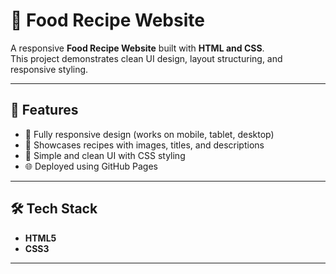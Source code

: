 # 🍲 Food Recipe Website

A responsive **Food Recipe Website** built with **HTML and CSS**.  
This project demonstrates clean UI design, layout structuring, and responsive styling.

---

## 🚀 Features
- 📱 Fully responsive design (works on mobile, tablet, desktop)  
- 🍴 Showcases recipes with images, titles, and descriptions  
- 🎨 Simple and clean UI with CSS styling  
- 🌐 Deployed using GitHub Pages  

---

## 🛠️ Tech Stack
- **HTML5**  
- **CSS3**  

---




